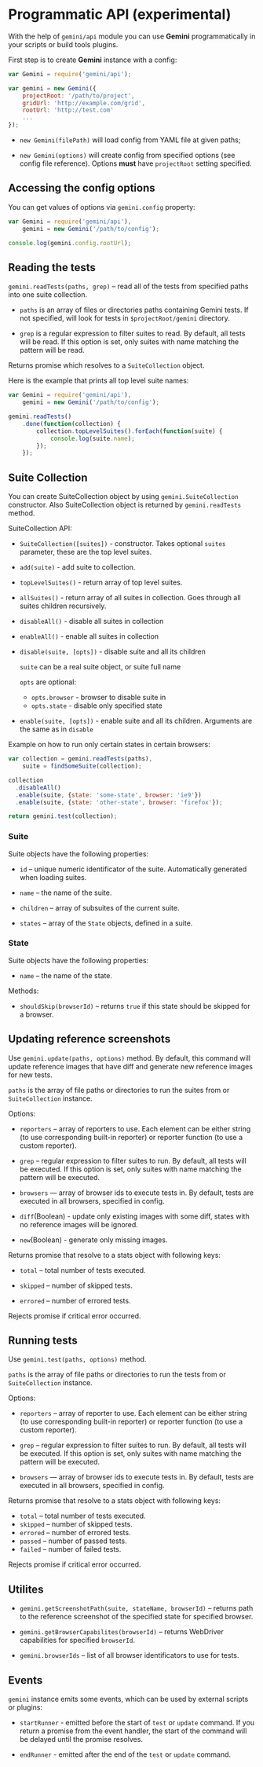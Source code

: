 # Programmatic API (experimental)

With the help of `gemini/api` module you can use **Gemini** programmatically
in your scripts or build tools plugins.

First step is to create **Gemini** instance with a config:

```javascript
var Gemini = require('gemini/api');

var gemini = new Gemini({
    projectRoot: '/path/to/project',
    gridUrl: 'http://example.com/grid',
    rootUrl: 'http://test.com'
    ...
});
```

* `new Gemini(filePath)` will load config from YAML file at given paths;

* `new Gemini(options)` will create config from specified options (see config
  file reference). Options **must** have `projectRoot` setting specified.

## Accessing the config options

You can get values of options via `gemini.config` property:

```javascript
var Gemini = require('gemini/api'),
    gemini = new Gemini('/path/to/config');

console.log(gemini.config.rootUrl);

```

## Reading the tests

`gemini.readTests(paths, grep)` – read all of the tests from specified paths into
one suite collection.

* `paths` is an array of files or directories paths containing Gemini tests.
  If not specified, will look for tests in `$projectRoot/gemini` directory.

* `grep` is a regular expression to filter suites to read. By default, all tests
  will be read. If this option is set, only suites with name matching the
  pattern will be read.

Returns promise which resolves to a `SuiteCollection` object.

Here is the example that prints all top level suite names:

```javascript
var Gemini = require('gemini/api'),
    gemini = new Gemini('/path/to/config');

gemini.readTests()
    .done(function(collection) {
        collection.topLevelSuites().forEach(function(suite) {
            console.log(suite.name);
        });
    });
```

## Suite Collection

You can create SuiteCollection object by using `gemini.SuiteCollection` constructor.
Also SuiteCollection object is returned by `gemini.readTests` method.

SuiteCollection API:

* `SuiteCollection([suites])` - constructor.
  Takes optional `suites` parameter, these are the top level suites.

* `add(suite)` - add suite to collection.

* `topLevelSuites()` - return array of top level suites.

* `allSuites()` - return array of all suites in collection. Goes through all suites
  children recursively.

* `disableAll()` - disable all suites in collection

* `enableAll()` - enable all suites in collection

* `disable(suite, [opts])` - disable suite and all its children

  `suite` can be a real suite object, or suite full name

  `opts` are optional:
    * `opts.browser` - browser to disable suite in
    * `opts.state` - disable only specified state

* `enable(suite, [opts])` - enable suite and all its children. Arguments are the same as in
  `disable`

Example on how to run only certain states in certain browsers:
```js
var collection = gemini.readTests(paths),
    suite = findSomeSuite(collection);

collection
  .disableAll()
  .enable(suite, {state: 'some-state', browser: 'ie9'})
  .enable(suite, {state: 'other-state', browser: 'firefox'});

return gemini.test(collection);
```

### Suite

Suite objects have the following properties:

* `id` – unique numeric identificator of the suite. Automatically generated
  when loading suites.

* `name` – the name of the suite.

* `children` – array of subsuites of the current suite.

* `states` – array of the `State` objects, defined in a suite.

### State

Suite objects have the following properties:

* `name` – the name of the state.

Methods:

* `shouldSkip(browserId)` – returns `true` if this state should be skipped for
  a browser.

## Updating reference screenshots

Use `gemini.update(paths, options)` method.
By default, this command will update reference images that have diff and generate new reference images for new tests.

`paths` is the array of file paths or directories to run the suites from
or `SuiteCollection` instance.

Options:

* `reporters` – array of reporters to use. Each element can be either string
  (to use corresponding built-in reporter) or reporter function (to use
  a custom reporter).

* `grep` – regular expression to filter suites to run. By default, all tests
  will be executed. If this option is set, only suites with name matching the
  pattern will be executed.

* `browsers` — array of browser ids to execute tests in. By default, tests are
  executed in all browsers, specified in config.

* `diff`(Boolean) - update only existing images with some diff, states with no reference images will be ignored.

* `new`(Boolean) - generate only missing images.

Returns promise that resolve to a stats object with following keys:

* `total` – total number of tests executed.

* `skipped` – number of skipped tests.

* `errored` – number of errored tests.

Rejects promise if critical error occurred.

## Running tests

Use `gemini.test(paths, options)` method.

`paths` is the array of file paths or directories to run the tests from
or `SuiteCollection` instance.

Options:

* `reporters` – array of reporter to use. Each element can be either string
  (to use corresponding built-in reporter) or reporter function (to use
  a custom reporter).

* `grep` – regular expression to filter suites to run. By default, all tests
  will be executed. If this option is set, only suites with name matching the
  pattern will be executed.

* `browsers` — array of browser ids to execute tests in. By default, tests are
  executed in all browsers, specified in config.

Returns promise that resolve to a stats object with following keys:

* `total` – total number of tests executed.
* `skipped` – number of skipped tests.
* `errored` – number of errored tests.
* `passed` – number of passed tests.
* `failed` – number of failed tests.

Rejects promise if critical error occurred.

## Utilites

* `gemini.getScreenshotPath(suite, stateName, browserId)` – returns path to
  the reference screenshot of the specified state for specified browser.

* `gemini.getBrowserCapabilites(browserId)` – returns WebDriver capabilities
  for specified `browserId`.

* `gemini.browserIds` – list of all browser identificators to use for tests.

## Events

`gemini` instance emits some events, which can be used by external scripts or
plugins:

* `startRunner` - emitted before the start of `test` or `update` command. If
  you return a promise from the event handler, the start of the command will
  be delayed until the promise resolves.

* `endRunner` - emitted after the end of the `test` or `update` command.
